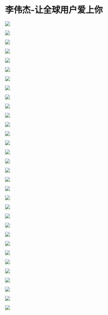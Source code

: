 # 李伟杰-让全球用户爱上你

![](images\094740537Ltzyyj\201905130947_4.png)

![](images\094740537Ltzyyj\201905130947_5.png)

![](images\094740537Ltzyyj\201905130947_6.png)

![](images\094740537Ltzyyj\201905130947_7.png)

![](images\094740537Ltzyyj\201905130947_8.png)

![](images\094740537Ltzyyj\201905130947_9.png)

![](images\094740537Ltzyyj\201905130947_10.png)

![](images\094740537Ltzyyj\201905130947_11.png)

![](images\094740537Ltzyyj\201905130947_12.png)

![](images\094740537Ltzyyj\201905130947_13.png)

![](images\094740537Ltzyyj\201905130947_14.png)

![](images\094740537Ltzyyj\201905130947_15.png)

![](images\094740537Ltzyyj\201905130947_16.png)

![](images\094740537Ltzyyj\201905130947_17.png)

![](images\094740537Ltzyyj\201905130947_18.png)

![](images\094740537Ltzyyj\201905130947_19.png)

![](images\094740537Ltzyyj\201905130947_20.png)

![](images\094740537Ltzyyj\201905130947_21.png)

![](images\094740537Ltzyyj\201905130947_22.png)

![](images\094740537Ltzyyj\201905130947_23.png)

![](images\094740537Ltzyyj\201905130947_24.png)

![](images\094740537Ltzyyj\201905130947_25.png)

![](images\094740537Ltzyyj\201905130947_26.png)

![](images\094740537Ltzyyj\201905130947_27.png)

![](images\094740537Ltzyyj\201905130947_28.png)

![](images\094740537Ltzyyj\201905130947_29.png)

![](images\094740537Ltzyyj\201905130947_30.png)

![](images\094740537Ltzyyj\201905130947_31.png)

![](images\094740537Ltzyyj\201905130947_32.png)

![](images\094740537Ltzyyj\201905130947_33.png)

![](images\094740537Ltzyyj\201905130947_34.png)

![](images\094740537Ltzyyj\201905130947_35.png)


